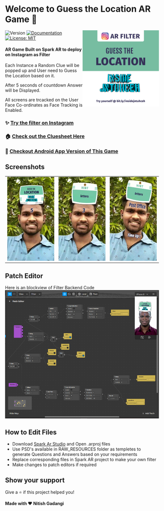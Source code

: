 <h1>Welcome to Guess the Location AR Game 👋</h1>
<img alt="LOGO" align="right" height="250" src="https://github.com/NitishGadangi/Guess-Location-Inside-Jntuh/blob/master/logo.jpg?raw=true" />
<p>
  <img alt="Version" src="https://img.shields.io/badge/version-1.0-blue.svg?cacheSeconds=2592000" />
  <a href="adsasd" target="_blank">
    <img alt="Documentation" src="https://img.shields.io/badge/documentation-yes-brightgreen.svg" />
  </a>
  <a href="#" target="_blank">
    <img alt="License: MIT" src="https://img.shields.io/badge/License-MIT-yellow.svg" />
  </a>
</p>

#### AR Game Built on Spark AR to deploy on Instagram as Filter
Each Instance a Random Clue will be popped up and User need to Guess the Location based on it.

After 5 seconds of countdown Answer will be Displayed.

All screens are trcacked on the User Face Co-ordinates as Face Tracking is Enabled.

### ✨ [Try the filter on Instagram](https://www.instagram.com/ar/787048095161541/)

### 🏠 [Check out the Cluesheet Here](https://nitishgadangi.github.io/QR_Hunt/)

### 📱 [Checkout Android App Version of This Game](https://github.com/NitishGadangi/QR_Hunt)

## Screenshots
<table>
    <tr>
     <td><kbd><img src="./screenshots/one.jpeg"></kbd></td>
     <td><kbd><img src="./screenshots/two.jpeg"></kbd></td>
     <td><kbd><img src="./screenshots/three.jpeg"></kbd></td>
    </tr>
</table>

## Patch Editor
Here is an blockview of Filter Backend Code
![](https://github.com/NitishGadangi/Guess-Location-Inside-Jntuh/blob/master/patch_editor.PNG?raw=true)

## How to Edit Files

* Download [Spark Ar Studio](https://sparkar.facebook.com/ar-studio/) and Open .arproj files
* Use PSD's available in RAW_RESOURCES folder as templetes to generate Questions and Answers based on your requirements
* Replace corresponding files in Spark AR project to make your own filter
* Make changes to patch editors if required

## Show your support

Give a ⭐️ if this project helped you!


 **Made with ❤ Nitish Gadangi**
